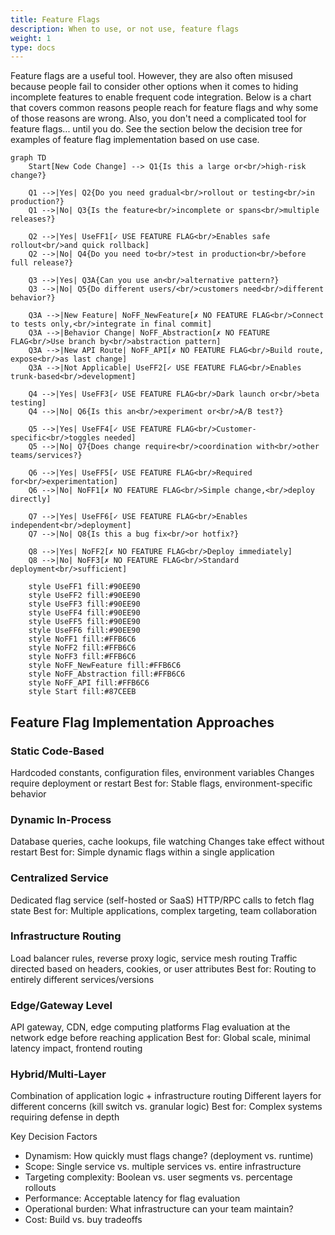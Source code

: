 ```yaml
---
title: Feature Flags
description: When to use, or not use, feature flags
weight: 1
type: docs
---
```


Feature flags are a useful tool. However, they are also often misused because people fail to consider other options when
it comes to hiding incomplete features to enable frequent code integration. Below is a chart that covers common
reasons people reach for feature flags and why some of those reasons are wrong. Also, you don't need a complicated tool for
feature flags... until you do. See the section below the decision tree for examples of feature flag implementation based
on use case.

```mermaid
graph TD
    Start[New Code Change] --> Q1{Is this a large or<br/>high-risk change?}
    
    Q1 -->|Yes| Q2{Do you need gradual<br/>rollout or testing<br/>in production?}
    Q1 -->|No| Q3{Is the feature<br/>incomplete or spans<br/>multiple releases?}
    
    Q2 -->|Yes| UseFF1[✓ USE FEATURE FLAG<br/>Enables safe rollout<br/>and quick rollback]
    Q2 -->|No| Q4{Do you need to<br/>test in production<br/>before full release?}
    
    Q3 -->|Yes| Q3A{Can you use an<br/>alternative pattern?}
    Q3 -->|No| Q5{Do different users/<br/>customers need<br/>different behavior?}
    
    Q3A -->|New Feature| NoFF_NewFeature[✗ NO FEATURE FLAG<br/>Connect to tests only,<br/>integrate in final commit]
    Q3A -->|Behavior Change| NoFF_Abstraction[✗ NO FEATURE FLAG<br/>Use branch by<br/>abstraction pattern]
    Q3A -->|New API Route| NoFF_API[✗ NO FEATURE FLAG<br/>Build route, expose<br/>as last change]
    Q3A -->|Not Applicable| UseFF2[✓ USE FEATURE FLAG<br/>Enables trunk-based<br/>development]
    
    Q4 -->|Yes| UseFF3[✓ USE FEATURE FLAG<br/>Dark launch or<br/>beta testing]
    Q4 -->|No| Q6{Is this an<br/>experiment or<br/>A/B test?}
    
    Q5 -->|Yes| UseFF4[✓ USE FEATURE FLAG<br/>Customer-specific<br/>toggles needed]
    Q5 -->|No| Q7{Does change require<br/>coordination with<br/>other teams/services?}
    
    Q6 -->|Yes| UseFF5[✓ USE FEATURE FLAG<br/>Required for<br/>experimentation]
    Q6 -->|No| NoFF1[✗ NO FEATURE FLAG<br/>Simple change,<br/>deploy directly]
    
    Q7 -->|Yes| UseFF6[✓ USE FEATURE FLAG<br/>Enables independent<br/>deployment]
    Q7 -->|No| Q8{Is this a bug fix<br/>or hotfix?}
    
    Q8 -->|Yes| NoFF2[✗ NO FEATURE FLAG<br/>Deploy immediately]
    Q8 -->|No| NoFF3[✗ NO FEATURE FLAG<br/>Standard deployment<br/>sufficient]
    
    style UseFF1 fill:#90EE90
    style UseFF2 fill:#90EE90
    style UseFF3 fill:#90EE90
    style UseFF4 fill:#90EE90
    style UseFF5 fill:#90EE90
    style UseFF6 fill:#90EE90
    style NoFF1 fill:#FFB6C6
    style NoFF2 fill:#FFB6C6
    style NoFF3 fill:#FFB6C6
    style NoFF_NewFeature fill:#FFB6C6
    style NoFF_Abstraction fill:#FFB6C6
    style NoFF_API fill:#FFB6C6
    style Start fill:#87CEEB
```

## Feature Flag Implementation Approaches

### Static Code-Based

Hardcoded constants, configuration files, environment variables
Changes require deployment or restart
Best for: Stable flags, environment-specific behavior

### Dynamic In-Process

Database queries, cache lookups, file watching
Changes take effect without restart
Best for: Simple dynamic flags within a single application

### Centralized Service

Dedicated flag service (self-hosted or SaaS)
HTTP/RPC calls to fetch flag state
Best for: Multiple applications, complex targeting, team collaboration

### Infrastructure Routing

Load balancer rules, reverse proxy logic, service mesh routing
Traffic directed based on headers, cookies, or user attributes
Best for: Routing to entirely different services/versions

### Edge/Gateway Level

API gateway, CDN, edge computing platforms
Flag evaluation at the network edge before reaching application
Best for: Global scale, minimal latency impact, frontend routing

### Hybrid/Multi-Layer

Combination of application logic + infrastructure routing
Different layers for different concerns (kill switch vs. granular logic)
Best for: Complex systems requiring defense in depth

Key Decision Factors

- Dynamism: How quickly must flags change? (deployment vs. runtime)
- Scope: Single service vs. multiple services vs. entire infrastructure
- Targeting complexity: Boolean vs. user segments vs. percentage rollouts
- Performance: Acceptable latency for flag evaluation
- Operational burden: What infrastructure can your team maintain?
- Cost: Build vs. buy tradeoffs
